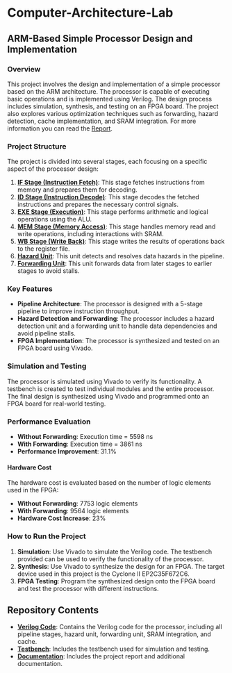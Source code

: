 # Computer-Architecture-Lab

## ARM-Based Simple Processor Design and Implementation

### Overview
This project involves the design and implementation of a simple processor based on the ARM architecture. The processor is capable of executing basic operations and is implemented using Verilog. The design process includes simulation, synthesis, and testing on an FPGA board. The project also explores various optimization techniques such as forwarding, hazard detection, cache implementation, and SRAM integration. For more information you can read the [Report]().

### Project Structure
The project is divided into several stages, each focusing on a specific aspect of the processor design:

1. **[IF Stage (Instruction Fetch)](./src/IF-stage/)**: This stage fetches instructions from memory and prepares them for decoding.
2. **[ID Stage (Instruction Decode)](./src/ID-stage/)**: This stage decodes the fetched instructions and prepares the necessary control signals.
3. **[EXE Stage (Execution)](./src/Exe-stage/)**: This stage performs arithmetic and logical operations using the ALU.
4. **[MEM Stage (Memory Access)](./src/Mem-stage/)**: This stage handles memory read and write operations, including interactions with SRAM.
5. **[WB Stage (Write Back)](./src/WB-stage/)**: This stage writes the results of operations back to the register file.
6. **[Hazard Unit](./src/hazard_unit.v)**: This unit detects and resolves data hazards in the pipeline.
7. **[Forwarding Unit](./src/forwarding_unit.v)**: This unit forwards data from later stages to earlier stages to avoid stalls.

### Key Features
- **Pipeline Architecture**: The processor is designed with a 5-stage pipeline to improve instruction throughput.
- **Hazard Detection and Forwarding**: The processor includes a hazard detection unit and a forwarding unit to handle data dependencies and avoid pipeline stalls.
- **FPGA Implementation**: The processor is synthesized and tested on an FPGA board using Vivado.

### Simulation and Testing
The processor is simulated using Vivado to verify its functionality. A testbench is created to test individual modules and the entire processor. The final design is synthesized using Vivado and programmed onto an FPGA board for real-world testing.

### Performance Evaluation

- **Without Forwarding**: Execution time = 5598 ns
- **With Forwarding**: Execution time = 3861 ns
- **Performance Improvement**: 31.1%

#### Hardware Cost
The hardware cost is evaluated based on the number of logic elements used in the FPGA:

- **Without Forwarding**: 7753 logic elements
- **With Forwarding**: 9564 logic elements
- **Hardware Cost Increase**: 23%

### How to Run the Project
1. **Simulation**: Use Vivado to simulate the Verilog code. The testbench provided can be used to verify the functionality of the processor.
2. **Synthesis**: Use Vivado to synthesize the design for an FPGA. The target device used in this project is the Cyclone II EP2C35F672C6.
3. **FPGA Testing**: Program the synthesized design onto the FPGA board and test the processor with different instructions.

## Repository Contents
- [**Verilog Code**](./src/): Contains the Verilog code for the processor, including all pipeline stages, hazard unit, forwarding unit, SRAM integration, and cache.
- **[Testbench](./src/testbench.v)**: Includes the testbench used for simulation and testing.
- **[Documentation]()**: Includes the project report and additional documentation.
